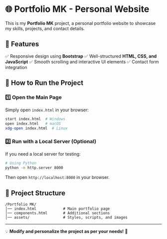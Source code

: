# 🌐 Portfolio MK - Personal Website

This is my **Portfolio MK** project, a personal portfolio website to showcase my skills, projects, and contact details.

## 📌 Features
✅ Responsive design using **Bootstrap**
✅ Well-structured **HTML, CSS, and JavaScript**
✅ Smooth scrolling and interactive UI elements
✅ Contact form integration

## 🚀 How to Run the Project

### 1️⃣ Open the Main Page
Simply open `index.html` in your browser:
```bash
start index.html  # Windows
open index.html   # macOS
xdg-open index.html  # Linux
```

### 2️⃣ Run with a Local Server (Optional)
If you need a local server for testing:
```bash
# Using Python
python -m http.server 8000
```
Then open `http://localhost:8000` in your browser.

## 📂 Project Structure
```
/Portfolio MK/
│── index.html            # Main portfolio page
│── components.html       # Additional sections
│── assets/               # Styles, scripts, and images
```

---
💡 **Modify and personalize the project as per your needs!** 🚀
